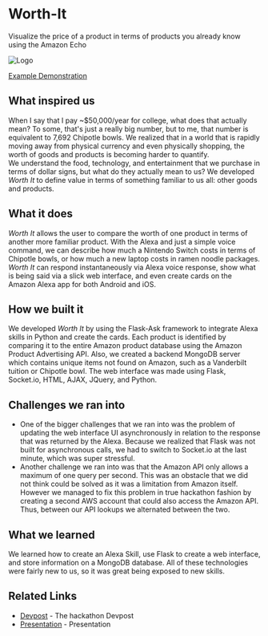 # Worth-It
Visualize the price of a product in terms of products you already know using the Amazon Echo

![Logo](https://github.com/sunny8751/Worth-It/blob/master/logo%20copy.png?raw=true)

[Example Demonstration](https://youtu.be/0AM2WQz2kiU)

## What inspired us
When I say that I pay ~$50,000/year for college, what does that actually mean? To some, that's just a really big number, but to me, that number is equivalent to 7,692 Chipotle bowls.
We realized that in a world that is rapidly moving away from physical currency and even physically shopping, the worth of goods and products is becoming harder to quantify.  
We understand the food, technology, and entertainment that we purchase in terms of dollar signs, but what do they actually mean to us?  We developed _Worth It_ to define value in terms of something familiar to us all: other goods and products.

## What it does
_Worth It_ allows the user to compare the worth of one product in terms of another more familiar product. With the Alexa and just a simple voice command, we can describe how much a Nintendo Switch costs in terms of Chipotle bowls, or how much a new laptop costs in ramen noodle packages.  _Worth It_ can respond instantaneously via Alexa voice response, show what is being said via a slick web interface, and even create cards on the Amazon Alexa app for both Android and iOS. 

## How we built it
We developed _Worth It_ by using the Flask-Ask framework to integrate Alexa skills in Python and create the cards. Each product is identified by comparing it to the entire Amazon product database using the Amazon Product Advertising API. Also, we created a backend MongoDB server which contains unique items not found on Amazon, such as a Vanderbilt tuition or Chipotle bowl. The web interface was made using Flask, Socket.io, HTML, AJAX, JQuery, and Python.

## Challenges we ran into
* One of the bigger challenges that we ran into was the problem of updating the web interface UI asynchronously in relation to the response that was returned by the Alexa.  Because we realized that Flask was not built for asynchronous calls, we had to switch to Socket.io at the last minute, which was super stressful.
* Another challenge we ran into was that the Amazon API only allows a maximum of one query per second. This was an obstacle that we did not think could be solved as it was a limitation from Amazon itself. However we managed to fix this problem in true hackathon fashion by creating a second AWS account that could also access the Amazon API. Thus, between our API lookups we alternated between the two.

## What we learned
We learned how to create an Alexa Skill, use Flask to create a web interface, and store information on a MongoDB database. All of these technologies were fairly new to us, so it was great being exposed to new skills.

## Related Links

* [Devpost](https://devpost.com/software/worth-it) - The hackathon Devpost
* [Presentation](https://docs.google.com/presentation/d/1JSu8Pt7rGgZYWuYxLTpD-pBapFxYYHOrN8s1bCJ_XYo/edit?usp=sharing) - Presentation


